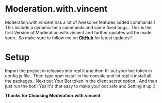 # Moderation.with.vincent
Moderation.with.vincent has a lot of Awesome features added commands!! This include a dynamic help commands and some fixed bugs.. This is the first Version of Moderation.with.vincent and further updates will be made soon.. So make sure to follow me on **[GitHub](https://github.com/Vincent4440)** for latest updates!!

# Setup
Import the project in releases into repl.it and then fill out your bot token in config.js file.. Then type npm install in the console and let repl.it install all the packages..
Next put Your Bot token in the client secret option.. And then just run the bot!! Yes it's that easy to make your bot safe and Setting it up :)


**Thanks for Choosing Moderation.with.vincent**
